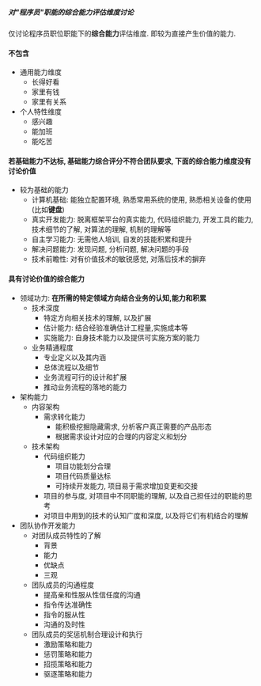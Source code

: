 ##### 对"程序员"职能的综合能力评估维度讨论

仅讨论程序员职位职能下的**综合能力**评估维度. 即较为直接产生价值的能力.

#### 不包含
* 通用能力维度
  * 长得好看
  * 家里有钱
  * 家里有关系
* 个人特性维度
  * 感兴趣
  * 能加班
  * 能吃苦

#### 若基础能力不达标, 基础能力综合评分不符合团队要求, 下面的综合能力维度没有讨论价值
* 较为基础的能力
  * 计算机基础: 能独立配置环境, 熟悉常用系统的使用, 熟悉相关设备的使用(比如**键盘**)
  * 真实开发能力: 脱离框架平台的真实能力, 代码组织能力, 开发工具的能力, 技术细节的了解, 对算法的理解, 机制的理解等
  * 自主学习能力: 无需他人培训, 自发的技能积累和提升
  * 解决问题能力: 发现问题, 分析问题, 解决问题的手段
  * 技术前瞻性: 对有价值技术的敏锐感觉, 对落后技术的摒弃

#### 具有讨论价值的综合能力
* 领域功力: **在所需的特定领域方向结合业务的认知,能力和积累**
  * 技术深度
    * 特定方向相关技术的理解, 以及扩展
    * 估计能力: 结合经验准确估计工程量,实施成本等
    * 实施能力: 自身技术能力以及提供可实施方案的能力
  * 业务精通程度
    * 专业定义以及其内涵
    * 总体流程以及细节
    * 业务流程可行的设计和扩展
    * 推动业务流程的落地的能力
* 架构能力
  * 内容架构
    * 需求转化能力
      * 能积极挖掘隐藏需求, 分析客户真正需要的产品形态
      * 根据需求设计对应的合理的内容定义和划分
  * 技术架构
    * 代码组织能力
      * 项目功能划分合理
      * 项目代码质量达标
      * 可持续开发能力, 项目易于需求增加变更和交接
    * 项目的参与度, 对项目中不同职能的理解, 以及自己担任过的职能的思考
    * 对项目中用到的技术的认知广度和深度, 以及将它们有机结合的理解
* 团队协作开发能力
  * 对团队成员特性的了解
    * 背景
    * 能力
    * 优缺点
    * 三观
  * 团队成员的沟通程度
    * 提高亲和性服从性信任度的沟通
    * 指令传达准确性
    * 指令的服从性
    * 沟通的及时性
  * 团队成员的奖惩机制合理设计和执行
    * 激励策略和能力
    * 惩罚策略和能力
    * 招揽策略和能力
    * 驱逐策略和能力